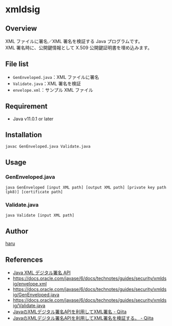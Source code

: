 # xmldsig

## Overview

XML ファイルに署名／XML 署名を検証する Java プログラムです。  
XML 署名時に、公開鍵情報として X.509 公開鍵証明書を埋め込みます。

## File list

- `GenEnveloped.java`：XML ファイルに署名
- `Validate.java`：XML 署名を検証
- `envelope.xml`：サンプル XML ファイル

## Requirement

- Java v11.0.1 or later

## Installation

```console
javac GenEnveloped.java Validate.java
```

## Usage

### GenEnveloped.java

```console
java GenEnveloped [input XML path] [output XML path] [private key path (pk8)] [certificate path]
```

### Validate.java

```console
java Validate [input XML path]
```

## Author

[haru](https://haru52.com/)

## References

- [Java XML デジタル署名 API](https://docs.oracle.com/javase/jp/6/technotes/guides/security/xmldsig/XMLDigitalSignature.html)
- <https://docs.oracle.com/javase/6/docs/technotes/guides/security/xmldsig/envelope.xml>
- <https://docs.oracle.com/javase/6/docs/technotes/guides/security/xmldsig/GenEnveloped.java>
- <https://docs.oracle.com/javase/6/docs/technotes/guides/security/xmldsig/Validate.java>
- [JavaのXMLデジタル署名APIを利用してXML署名 - Qiita](https://qiita.com/KevinFQ/items/4e2484a659b618530e72)
- [JavaのXMLデジタル署名APIを利用してXML署名を検証する。 - Qiita](https://qiita.com/KevinFQ/items/24f484de8d51b1cc0b46)
